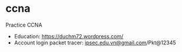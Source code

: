# ccna
Practice CCNA

- Education: https://duchm72.wordpress.com/  
- Account login packet tracer: ipsec.edu.vn@gmail.com/Pkt@12345
